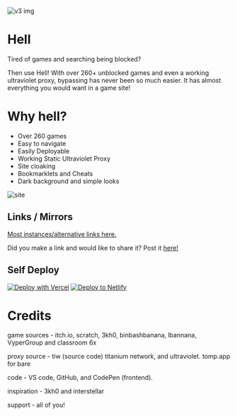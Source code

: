 ![v3 img](https://github.com/D3ch/hell/assets/106717421/b68d49de-68a2-4c37-a020-9a5f37b9fc11)

# Hell

Tired of games and searching being blocked?

Then use Hell! With over 260+ unblocked games and even a working ultraviolet proxy, bypassing has never been so much easier. It has almost everything you would want in a game site! 

# Why hell?

- Over 260 games 
- Easy to navigate
- Easily Deployable
- Working Static Ultraviolet Proxy
- Site cloaking 
- Bookmarklets and Cheats
- Dark background and simple looks 

![site](https://github.com/D3ch/hell/assets/106717421/6977a3b1-82d6-4efc-a164-06324bf090a7)

## Links / Mirrors


[Most instances/alternative links here.](https://instances.d3ch.repl.co)

Did you make a link and would like to share it? Post it [here!](https://forms.gle/gwxTCDRzZQRo5toH7)


## Self Deploy

[![Deploy with Vercel](https://vercel.com/button)](https://vercel.com/new/clone?repository-url=https%3A%2F%2Fgithub.com%2Fd3ch%2Fhell)
[![Deploy to Netlify](https://www.netlify.com/img/deploy/button.svg)](https://app.netlify.com/start/deploy?repository=https://github.com/d3ch/hell)


# Credits 

game sources - itch.io, scratch, 3kh0, binbashbanana, lbannana, VyperGroup and classroom 6x

proxy source - tiw (source code) titanium network, and ultraviolet. tomp.app for bare

code - VS code, GitHub, and CodePen (frontend).

inspiration - 3kh0 and interstellar

support - all of you!
